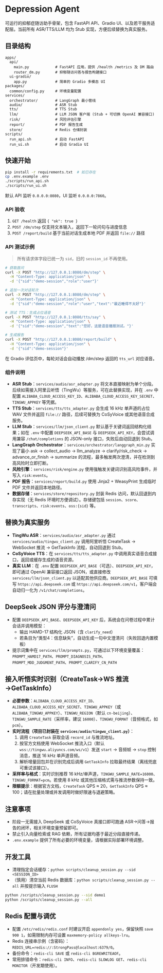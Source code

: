 # Depression Agent

可运行的抑郁症随访助手骨架，包含 FastAPI API、Gradio UI、以及若干服务适配层。当前所有 ASR/TTS/LLM 均为 Stub 实现，方便后续替换为真实服务。

## 目录结构

```
apps/
  api/
    main.py            # FastAPI 应用，提供 /health /metrics 及 DM 路由
    router_dm.py       # 抑郁随访问答与报告构建接口
  ui-gradio/
    app.py             # 简单的 Gradio 多模态 UI
packages/
  common/config.py     # 环境变量配置
services/
  orchestrator/        # LangGraph 最小管线
  audio/               # ASR Stub
  tts/                 # TTS Stub
  llm/                 # LLM JSON 客户端 (Stub + 可切换 OpenAI 兼容接口)
  risk/                # 风险评估引擎
  report/              # PDF 报告生成
  store/               # Redis 仓储封装
scripts/
  run_api.sh           # 启动 FastAPI
  run_ui.sh            # 启动 Gradio UI
```

## 快速开始

```bash
pip install -r requirements.txt  # 如已存在
cp .env.example .env
./scripts/run_api.sh
./scripts/run_ui.sh
```

默认 API 监听 `0.0.0.0:8080`，UI 监听 `0.0.0.0:7860`。

### API 验收

1. `GET /health` 返回 `{ "ok": true }`
2. `POST /dm/step` 仅支持文本输入，返回下一轮问句与进度信息
3. `POST /report/build` 基于当前对话生成本地 PDF 并返回 `file://` 路径

### API 测试示例

> 所有请求体字段已统一为 `sid`，旧的 `session_id` 不再使用。

```bash
# 获取首问
curl -X POST "http://127.0.0.1:8080/dm/step" \
  -H "Content-Type: application/json" \
  -d '{"sid":"demo-session","role":"user"}'

# 追加一次对话轮次
curl -X POST "http://127.0.0.1:8080/dm/step" \
  -H "Content-Type: application/json" \
  -d '{"sid":"demo-session","role":"user","text":"最近睡得不太好"}'

# 测试 TTS：生成占位语音
curl -X POST "http://127.0.0.1:8080/tts/say" \
  -H "Content-Type: application/json" \
  -d '{"sid":"demo-session","text":"您好，这是语音播报测试。"}'

# 生成报告
curl -X POST "http://127.0.0.1:8080/report/build" \
  -H "Content-Type: application/json" \
  -d '{"sid":"demo-session"}'
```

在 Gradio 评估页中，每轮对话会自动播放 /dm/step 返回的 `tts_url` 对应语音。

### 组件说明

- **ASR Stub**：`services/audio/asr_adapter.py` 将文本直接映射为单个分段。后续如需接入阿里云听悟（TingWu）等服务，可在此替换实现，并在 `.env` 中配置 `ALIBABA_CLOUD_ACCESS_KEY_ID`、`ALIBABA_CLOUD_ACCESS_KEY_SECRET`、`TINGWU_APPKEY` 等凭据。
- **TTS Stub**：`services/tts/tts_adapter.py` 会生成 16 kHz 单声道的占位 WAV 文件并返回 `file://` 路径，后续可替换为 CoSyVoice 或其他语音合成服务。
- **LLM Stub**：`services/llm/json_client.py` 默认基于关键词返回结构化结果；如在 `.env` 中配置 `DEEPSEEK_API_BASE` 与 `DEEPSEEK_API_KEY`，会尝试调用兼容 `/chat/completions` 的 JSON-only 接口，失败后自动回退到 Stub。
- **LangGraph Orchestrator**：`services/orchestrator/langgraph_min.py` 实现了最小 ask → collect_audio → llm_analyze → clarify/risk_check → advance_or_finish → summarize 的流程，最多触发两次澄清，并在检测到高风险时立即打断。
- **风险引擎**：`services/risk/engine.py` 使用强触发关键词识别高风险事件，并写入 `risk:events`。
- **PDF 报告**：`services/report/build.py` 使用 Jinja2 + WeasyPrint 生成临时 PDF 文件并返回本地路径。
- **数据存储**：`services/store/repository.py` 封装 Redis 访问，默认回退到内存实现（无 Redis 环境时方便调试）。存储键包括 `session`、`score`、`transcripts`、`risk:events`、`oss:{sid}` 等。

## 替换为真实服务

- **TingWu ASR**：`services/audio/asr_adapter.py` 通过 `services/audio/tingwu_client.py` 调用阿里听悟 CreateTask → WebSocket 推流 → GetTaskInfo 流程，自动回退到 Stub。
- **CoSyVoice TTS**：在 `services/tts/tts_adapter.py` 中调用真实语音合成接口，返回或缓存生成的语音资源。
- **真实 LLM**：在 `.env` 配置 `DEEPSEEK_API_BASE`（可选）、`DEEPSEEK_API_KEY`，即可通过 OpenAI 兼容接口返回 JSON，或直接修改 `services/llm/json_client.py` 以适配其他供应商。`DEEPSEEK_API_BASE` 可填写 `https://api.deepseek.com` 或 `https://api.deepseek.com/v1`，客户端会自动归一化为 `/v1/chat/completions`。

## DeepSeek JSON 评分与澄清问

- 配置 `DEEPSEEK_API_BASE`、`DEEPSEEK_API_KEY` 后，系统会在问卷过程中累计会话并调用模型：
  - 输出 HAMD-17 结构化 JSON（含 `clarify_need`）
  - 若条目为“类型4：信息缺失”，自动生成一句中文澄清问（失败回退内置模板）
- 提示词集中在 `services/llm/prompts.py`，可通过以下环境变量覆盖：
  `PROMPT_HAMD17_PATH`、`PROMPT_DIAGNOSIS_PATH`、`PROMPT_MDD_JUDGMENT_PATH`、`PROMPT_CLARIFY_CN_PATH`

## 接入听悟实时识别（CreateTask→WS 推流→GetTaskInfo）

- **必要参数**：`ALIBABA_CLOUD_ACCESS_KEY_ID`、`ALIBABA_CLOUD_ACCESS_KEY_SECRET`、`TINGWU_APPKEY`（或 `ALIBABA_TINGWU_APPKEY`）、`TINGWU_REGION`（默认 `cn-beijing`）、`TINGWU_SAMPLE_RATE`（采样率，建议 `16000`）、`TINGWU_FORMAT`（音频格式，如 `pcm`）。
- **实时流程（项目已封装在 `services/audio/tingwu_client.py`）**：
  1. 调用 `CreateTask` 获取会话 `record_id` 与推流地址。
  2. 按官方文档使用 WebSocket 推流入口（默认 `wss://tingwu.aliyuncs.com/ws/v1`）发送 `start` → 音频帧 → `stop` 控制消息，推送 16 kHz 单声道音频。
  3. 解析增量回包并在识别完成后调用 `GetTaskInfo` 拉取最终结果（离线兜底可重试该接口）。
- **采样率与格式**：实时识别推荐 16 kHz/单声道，`TINGWU_SAMPLE_RATE=16000`、`TINGWU_FORMAT=pcm`。若使用 8 kHz 或其他压缩格式需与推流参数保持一致。
- **限额提示**：根据官方文档，`CreateTask` QPS ≈ 20，`GetTaskInfo` QPS ≈ 100；请在批量处理或并发调用时做好限速与退避策略。

## 注意事项

- 阶段一无需接入 DeepSeek 或 CoSyVoice 真接口即可跑通 ASR→问答→报告的闭环，相关环境变量预留即可。
- 禁止引入向量检索或 RAG 依赖，所有证据均基于最近分段直接传递。
- `.env.example` 提供了所有必要的环境变量，请根据实际部署环境调整。

## 开发工具

- 清理指定会话缓存：`python scripts/cleanup_session.py --sid <SESSION_ID>`
- （慎用）清空当前 Redis 数据库：`python scripts/cleanup_session.py --all` 并按提示输入 `FLUSH`

```bash
python /scripts/cleanup_session.py --sid demo1
python /scripts/cleanup_session.py --all
```

## Redis 配置与调优

- 配置 `/etc/redis/redis.conf` 时建议开启 `appendonly yes`，保留快照 `save 900 1`，如需限制内存可设置 `maxmemory-policy allkeys-lru`。
- Redis 连接串示例（含密码）：`REDIS_URL=redis://:StrongPass@localhost:6379/0`。
- 备份命令：`redis-cli SAVE` 或 `redis-cli BGREWRITEAOF`。
- 常用排错命令：`redis-cli INFO`、`redis-cli SLOWLOG GET`、`redis-cli MONITOR`（开发期使用）。

